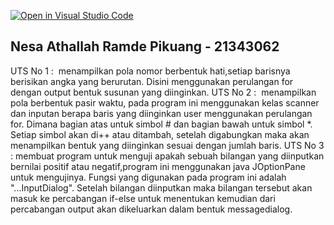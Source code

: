 [![Open in Visual Studio Code](https://classroom.github.com/assets/open-in-vscode-c66648af7eb3fe8bc4f294546bfd86ef473780cde1dea487d3c4ff354943c9ae.svg)](https://classroom.github.com/online_ide?assignment_repo_id=8981843&assignment_repo_type=AssignmentRepo)
## Nesa Athallah Ramde Pikuang - 21343062
UTS No 1 :  menampilkan pola nomor berbentuk hati,setiap barisnya berisikan angka yang berurutan. Disini menggunakan perulangan for dengan output bentuk susunan yang diinginkan.
UTS No 2 :  menampilkan pola berbentuk pasir waktu, pada program ini menggunakan kelas scanner dan inputan berapa baris yang diinginkan user menggunakan perulangan for. Dimana bagian atas untuk simbol # dan bagian bawah untuk simbol *. Setiap simbol akan di++ atau ditambah, setelah digabungkan maka akan menampilkan bentuk yang diinginkan sesuai dengan jumlah baris.
UTS No 3 : membuat program untuk menguji apakah sebuah bilangan yang diinputkan bernilai positif atau negatif,program ini menggunakan java JOptionPane untuk mengujinya. Fungsi yang digunakan pada program ini adalah "...InputDialog". Setelah bilangan diinputkan maka bilangan tersebut akan masuk ke percabangan if-else untuk menentukan kemudian dari percabangan output akan dikeluarkan dalam bentuk messagedialog.

